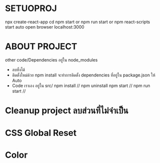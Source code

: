 # SETUOPROJ

npx create-react-app <project name>
cd <project name>
npm start or npm run start or npm react-scripts start
auto open browser localhost:3000

# ABOUT PROJECT

other code/Dependencies อยู่ใน node_modules

- ลบทิ้งได้
- ติดตั้งใหม่ด้วย npm install จะทำการติดตั้ง
  dependencies ที่อยู่ใน package.json ให้ Auto
- Code เราเอง อยู่ใน src/
  npm install // npm uninstall
  npm start // npm run start //

# Cleanup project ลบส่วนที่ไม่จำเป็น

# CSS Global Reset

# Color
